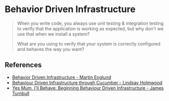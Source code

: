 # Behavior Driven Infrastructure

> When you write code, you always use unit testing & integration testing 
> to verify that the application is working as expected, but why don't 
> we use that when we install a system?
>
> What are you using to verify that your system is correctly configured 
> and behaves the way you want?


## References

* [Behavior Driven Infrastructure - Martin Englund](https://blogs.oracle.com/martin/entry/behavior_driven_infrastructure)
* [Behaviour Driven Infrastructure through Cucumber - Lindsay Holmwood](http://fractio.nl/2009/11/09/behaviour-driven-infrastructure-through-cucumber/)
* [Yes Mum, I'll Behave: Beginning Behaviour Driven Infrastructure - James Turnbull](http://kartar.net/2009/12/yes-mum-ill-behave-beginning-behaviour-driven-infrastructure/)